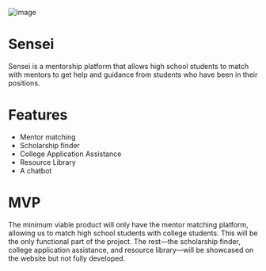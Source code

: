 ![image](https://github.com/user-attachments/assets/211557dd-e362-4479-8bf0-d6c48d252891)



# Sensei
Sensei is a mentorship platform that allows high school students to match with mentors to get help and guidance from students who have been in their positions. 

# Features
- Mentor matching
- Scholarship finder
- College Application Assistance
- Resource Library
- A chatbot

#  MVP
The minimum viable product will only have the mentor matching platform, allowing us to match high school students with college students. This will be the only functional part of the project. The rest—the scholarship finder, college application assistance, and resource library—will be showcased on the website but not fully developed. 
